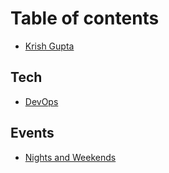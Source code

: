 # Table of contents

* [Krish Gupta](README.md)

## Tech

- [DevOps](https://notes.xkrish.co/devops)

## Events

- [Nights and Weekends](https://notes.xkrish.co/nightsandweekends)
